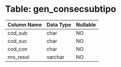 # Table: gen_consecsubtipo

| Column Name | Data Type | Nullable |
|-------------|-----------|----------|
| cod_sub | char | NO |
| cod_suc | char | NO |
| cod_con | char | NO |
| nro_resol | varchar | NO |
